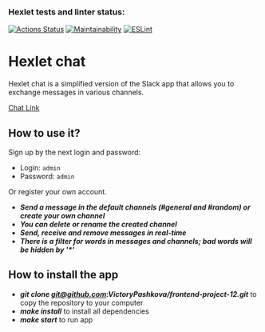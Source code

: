 ### Hexlet tests and linter status:
[![Actions Status](https://github.com/VictoryPashkova/frontend-project-12/actions/workflows/hexlet-check.yml/badge.svg)](https://github.com/VictoryPashkova/frontend-project-12/actions)
[![Maintainability](https://api.codeclimate.com/v1/badges/ecc775f6e76020b2ec1f/maintainability)](https://codeclimate.com/github/VictoryPashkova/frontend-project-12/maintainability)
[![ESLint](https://github.com/VictoryPashkova/frontend-project-12/actions/workflows/eslint.yml/badge.svg)](https://github.com/VictoryPashkova/frontend-project-12/actions)


# Hexlet chat
Hexlet chat is a simplified version of the Slack app that allows you to exchange messages in various channels.

[Chat Link](https://frontend-project-12-3cjf.onrender.com)

## How to use it?

Sign up by the next login and password:

- Login: `admin`
- Password: `admin`

Or register your own account.

- _**Send a message in the default channels (#general and #random) or create your own channel**_
- _**You can delete or rename the created channel**_
- _**Send, receive and remove messages in real-time**_
- _**There is a filter for words in messages and channels; bad words will be hidden by '*'**_

## How to install the app

- _**git clone git@github.com:VictoryPashkova/frontend-project-12.git**_ to copy the repository to your computer
- _**make install**_ to install all dependencies
- _**make start**_ to run app




  



